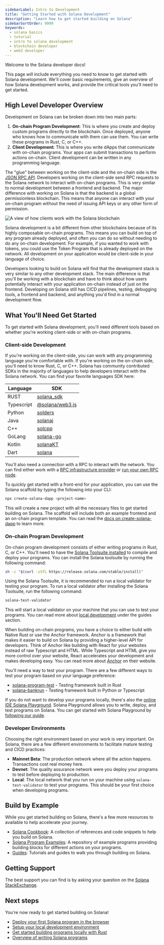 ```yaml
---
sidebarLabel: Intro to Development
title: "Getting Started with Solana Development"
description: "Learn how to get started building on Solana"
sidebarSortOrder: 9999
keywords:
  - solana basics
  - tutorial
  - intro to solana development
  - blockchain developer
  - web3 developer
---
```


Welcome to the Solana developer docs!

This page will include everything you need to know to get started with Solana
development. We'll cover basic requirements, give an overview of how Solana
development works, and provide the critical tools you'll need to get started.

## High Level Developer Overview

Development on Solana can be broken down into two main parts:

1. **On-chain Program Development**: This is where you create and deploy custom
   programs directly to the blockchain. Once deployed, anyone who knows how to
   communicate with them can use them. You can write these programs in Rust, C,
   or C++.
2. **Client Development**: This is where you write dApps that communicate with
   on-chain programs. Your apps can submit transactions to perform actions
   on-chain. Client development can be written in any programming language.

The "glue" between working on the client-side and the on-chain side is the
[JSON RPC API](https://solana.com/docs/rpc). Developers working on the
client-side send RPC requests to the Solana network to interact with on-chain
programs. This is very similar to normal development between a frontend and
backend. The major difference with working on Solana is that the backend is a
global permissionless blockchain. This means that anyone can interact with your
on-chain program without the need of issuing API keys or any other form of
permission.

![A view of how clients work with the Solana blockchain](/assets/docs/intro/developer_flow.png)

Solana development is a bit different from other blockchains because of its
highly composable on-chain programs. This means you can build on top of any
program already deployed, and often you can do so without needing to do any
on-chain development. For example, if you wanted to work with tokens, you could
use the Token Program that is already deployed on the network. All development
on your application would be client-side in your language of choice.

Developers looking to build on Solana will find that the development stack is
very similar to any other development stack. The main difference is that you'll
be working with a blockchain and have to think about how users potentially
interact with your application on-chain instead of just on the frontend.
Developing on Solana still has CICD pipelines, testing, debugging tools, a
frontend and backend, and anything you'd find in a normal development flow.

## What You'll Need Get Started

To get started with Solana development, you'll need different tools based on
whether you're working client-side or with on-chain programs.

### Client-side Development

If you're working on the client-side, you can work with any programming language
you're comfortable with. If you're working on the on-chain side, you'll need to
know Rust, C, or C++. Solana has community contributed SDKs in the majority of
languages to help developers interact with the Solana network. You can find your
favorite languages SDK here:

| Language   | SDK                                                                                         |
| ---------- | ------------------------------------------------------------------------------------------- |
| RUST       | [solana_sdk](https://docs.rs/solana-sdk/latest/solana_sdk/)                                 |
| Typescript | [@solana/web3.js](https://github.com/solana-labs/solana-web3.js)                            |
| Python     | [solders](https://github.com/kevinheavey/solders)                                           |
| Java       | [solanaj](https://github.com/skynetcap/solanaj)                                             |
| C++        | [solcpp](https://github.com/mschneider/solcpp)                                              |
| GoLang     | [solana-go](https://github.com/gagliardetto/solana-go)                                      |
| Kotlin     | [solanaKT](https://github.com/metaplex-foundation/SolanaKT)                                 |
| Dart       | [solana](https://github.com/espresso-cash/espresso-cash-public/tree/master/packages/solana) |

You'll also need a connection with a RPC to interact with the network. You can
find either work with a [RPC infrastructure provider](https://solana.com/rpc) or
[run your own RPC node](https://docs.solanalabs.com/operations/setup-an-rpc-node).

To quickly get started with a front-end for your application, you can use the
Solana scaffold by typing the following into your CLI:

```bash
npx create-solana-dapp <project-name>
```

This will create a new project with all the necessary files to get started
building on Solana. The scaffold will include both an example frontend and an
on-chain program template. You can read the
[docs on create-solana-dapp](https://github.com/solana-developers/create-solana-dapp?tab=readme-ov-file#create-solana-dapp)
to learn more.

### On-chain Program Development

On-chain program development consists of either writing programs in Rust, C, or
C++. You'll need to have the
[Solana Toolsuite installed](https://docs.solanalabs.com/cli/install) to compile
and deploy your programs. You can install the Solana toolsuite by running the
following command:

```bash
sh -c "$(curl -sSfL https://release.solana.com/stable/install)"
```

Using the Solana Toolsuite, it is recommended to run a local validator for
testing your program. To run a local validator after installing the Solana
Toolsuite, run the following command:

```bash
solana-test-validator
```

This will start a local validator on your machine that you can use to test your
programs. You can read more about
[local development](https://solana.com/developers/guides/getstarted/setup-local-development)
under the guides section.

When building on-chain programs, you have a choice to either build with Native
Rust or use the Anchor framework. Anchor is a framework that makes it easier to
build on Solana by providing a higher-level API for developers. Think of Anchor
like building with React for your websites instead of raw Typescript and HTML.
While Typescript and HTML give you more control over your website, React
accelerates your development and makes developing easy. You can read more about
[Anchor](https://www.anchor-lang.com/) on their website.

You'll need a way to test your program. There are a few different ways to test
your program based on your language preference:

- [solana-program-test](https://docs.rs/solana-program-test/latest/solana_program_test/) -
  Testing framework built in Rust
- [solana-bankrun](https://kevinheavey.github.io/solana-bankrun/) - Testing
  framework built in Python or Typescript

If you do not want to develop your programs locally, there's also the
[online IDE Solana Playground](https://beta.solpg.io). Solana Playground allows
you to write, deploy, and test programs on Solana. You can get started with
Solana Playground by
[following our guide](https://solana.com/developers/guides/getstarted/hello-world-in-your-browser).

### Developer Environments

Choosing the right environment based on your work is very important. On Solana,
there are a few different environments to facilitate mature testing and CICD
practices:

- **Mainnet Beta**: The production network where all the action happens.
  Transactions cost real money here.
- **Devnet**: The quality assurance network were you deploy your programs to
  test before deploying to production.
- **Local**: The local network that you run on your machine using
  `solana-test-validator` to test your programs. This should be your first
  choice when developing programs.

## Build by Example

While you get started building on Solana, there's a few more resources to
available to help accelerate your journey.

- [Solana Cookbook](https://solana.com/developers/cookbook): A collection of
  references and code snippets to help you build on Solana.
- [Solana Program Examples](https://github.com/solana-developers/program-examples):
  A repository of example programs providing building blocks for different
  actions on your programs.
- [Guides](https://solana.com/developers/guides): Tutorials and guides to walk
  you through building on Solana.

## Getting Support

The best support you can find is by asking your question on the
[Solana StackExchange](https://solana.stackexchange.com/).

## Next steps

You're now ready to get started building on Solana!

- [Deploy your first Solana program in the browser](/content/guides/getstarted/hello-world-in-your-browser.md)
- [Setup your local development environment](/content/guides/getstarted/setup-local-development.md)
- [Get started building programs locally with Rust](/content/guides/getstarted/local-rust-hello-world.md)
- [Overview of writing Solana programs](/docs/programs/index.md)

